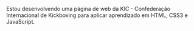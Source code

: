 Estou desenvolvendo uma página de web da KIC - Confederação Internacional de Kickboxing para aplicar aprendizado em HTML, CSS3 e JavaScript.
